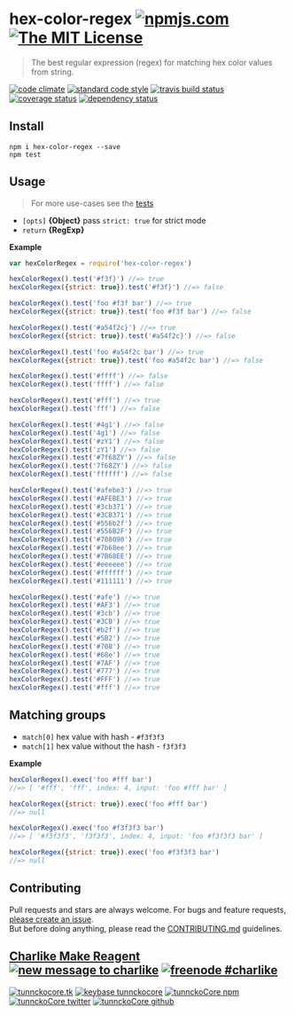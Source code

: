 # hex-color-regex [![npmjs.com][npmjs-img]][npmjs-url] [![The MIT License][license-img]][license-url] 

> The best regular expression (regex) for matching hex color values from string.

[![code climate][codeclimate-img]][codeclimate-url] [![standard code style][standard-img]][standard-url] [![travis build status][travis-img]][travis-url] [![coverage status][coverage-img]][coverage-url] [![dependency status][david-img]][david-url]


## Install
```
npm i hex-color-regex --save
npm test
```


## Usage
> For more use-cases see the [tests](./test.js)

- `[opts]` **{Object}** pass `strict: true` for strict mode
- `return` **{RegExp}**

**Example**
```js
var hexColorRegex = require('hex-color-regex')

hexColorRegex().test('#f3f}') //=> true
hexColorRegex({strict: true}).test('#f3f}') //=> false

hexColorRegex().test('foo #f3f bar') //=> true
hexColorRegex({strict: true}).test('foo #f3f bar') //=> false

hexColorRegex().test('#a54f2c}') //=> true
hexColorRegex({strict: true}).test('#a54f2c}') //=> false

hexColorRegex().test('foo #a54f2c bar') //=> true
hexColorRegex({strict: true}).test('foo #a54f2c bar') //=> false

hexColorRegex().test('#ffff') //=> false
hexColorRegex().test('ffff') //=> false

hexColorRegex().test('#fff') //=> true
hexColorRegex().test('fff') //=> false

hexColorRegex().test('#4g1') //=> false
hexColorRegex().test('4g1') //=> false
hexColorRegex().test('#zY1') //=> false
hexColorRegex().test('zY1') //=> false
hexColorRegex().test('#7f68ZY') //=> false
hexColorRegex().test('7f68ZY') //=> false
hexColorRegex().test('ffffff') //=> false

hexColorRegex().test('#afebe3') //=> true
hexColorRegex().test('#AFEBE3') //=> true
hexColorRegex().test('#3cb371') //=> true
hexColorRegex().test('#3CB371') //=> true
hexColorRegex().test('#556b2f') //=> true
hexColorRegex().test('#556B2F') //=> true
hexColorRegex().test('#708090') //=> true
hexColorRegex().test('#7b68ee') //=> true
hexColorRegex().test('#7B68EE') //=> true
hexColorRegex().test('#eeeeee') //=> true
hexColorRegex().test('#ffffff') //=> true
hexColorRegex().test('#111111') //=> true

hexColorRegex().test('#afe') //=> true
hexColorRegex().test('#AF3') //=> true
hexColorRegex().test('#3cb') //=> true
hexColorRegex().test('#3CB') //=> true
hexColorRegex().test('#b2f') //=> true
hexColorRegex().test('#5B2') //=> true
hexColorRegex().test('#708') //=> true
hexColorRegex().test('#68e') //=> true
hexColorRegex().test('#7AF') //=> true
hexColorRegex().test('#777') //=> true
hexColorRegex().test('#FFF') //=> true
hexColorRegex().test('#fff') //=> true
```


## Matching groups

- `match[0]` hex value with hash - `#f3f3f3`
- `match[1]` hex value without the hash - `f3f3f3`

**Example**
```js
hexColorRegex().exec('foo #fff bar')
//=> [ '#fff', 'fff', index: 4, input: 'foo #fff bar' ]

hexColorRegex({strict: true}).exec('foo #fff bar')
//=> null

hexColorRegex().exec('foo #f3f3f3 bar')
//=> [ '#f3f3f3', 'f3f3f3', index: 4, input: 'foo #f3f3f3 bar' ]

hexColorRegex({strict: true}).exec('foo #f3f3f3 bar')
//=> null
```


## Contributing

Pull requests and stars are always welcome. For bugs and feature requests, [please create an issue](https://github.com/regexps/hex-color-regex/issues/new).  
But before doing anything, please read the [CONTRIBUTING.md](./CONTRIBUTING.md) guidelines.


## [Charlike Make Reagent](http://j.mp/1stW47C) [![new message to charlike][new-message-img]][new-message-url] [![freenode #charlike][freenode-img]][freenode-url]

[![tunnckocore.tk][author-www-img]][author-www-url] [![keybase tunnckocore][keybase-img]][keybase-url] [![tunnckoCore npm][author-npm-img]][author-npm-url] [![tunnckoCore twitter][author-twitter-img]][author-twitter-url] [![tunnckoCore github][author-github-img]][author-github-url]


[npmjs-url]: https://www.npmjs.com/package/hex-color-regex
[npmjs-img]: https://img.shields.io/npm/v/hex-color-regex.svg?label=hex-color-regex

[license-url]: https://github.com/regexps/hex-color-regex/blob/master/LICENSE.md
[license-img]: https://img.shields.io/badge/license-MIT-blue.svg


[codeclimate-url]: https://codeclimate.com/github/regexps/hex-color-regex
[codeclimate-img]: https://img.shields.io/codeclimate/github/regexps/hex-color-regex.svg

[coverage-url]: https://codeclimate.com/github/regexps/hex-color-regex
[coverage-img]: https://img.shields.io/codeclimate/coverage/github/regexps/hex-color-regex.svg

[travis-url]: https://travis-ci.org/regexps/hex-color-regex
[travis-img]: https://img.shields.io/travis/regexps/hex-color-regex.svg

[coveralls-url]: https://coveralls.io/r/regexps/hex-color-regex
[coveralls-img]: https://img.shields.io/coveralls/regexps/hex-color-regex.svg

[david-url]: https://david-dm.org/regexps/hex-color-regex
[david-img]: https://img.shields.io/david/regexps/hex-color-regex.svg

[standard-url]: https://github.com/feross/standard
[standard-img]: https://img.shields.io/badge/code%20style-standard-brightgreen.svg


[author-www-url]: http://www.tunnckocore.tk
[author-www-img]: https://img.shields.io/badge/www-tunnckocore.tk-fe7d37.svg

[keybase-url]: https://keybase.io/tunnckocore
[keybase-img]: https://img.shields.io/badge/keybase-tunnckocore-8a7967.svg

[author-npm-url]: https://www.npmjs.com/~tunnckocore
[author-npm-img]: https://img.shields.io/badge/npm-~tunnckocore-cb3837.svg

[author-twitter-url]: https://twitter.com/tunnckoCore
[author-twitter-img]: https://img.shields.io/badge/twitter-@tunnckoCore-55acee.svg

[author-github-url]: https://github.com/tunnckoCore
[author-github-img]: https://img.shields.io/badge/github-@tunnckoCore-4183c4.svg

[freenode-url]: http://webchat.freenode.net/?channels=charlike
[freenode-img]: https://img.shields.io/badge/freenode-%23charlike-5654a4.svg

[new-message-url]: https://github.com/tunnckoCore/messages
[new-message-img]: https://img.shields.io/badge/send%20me-message-green.svg
